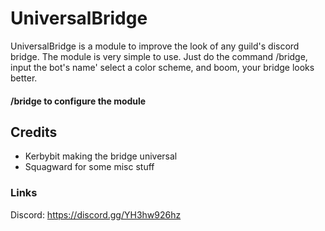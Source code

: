 # UniversalBridge
UniversalBridge is a module to improve the look of any guild's discord bridge. The module is very simple to use. Just do the command /bridge, input the bot's name' select a color scheme, and boom, your bridge looks better.
#### /bridge to configure the module
## Credits
- Kerbybit making the bridge universal
- Squagward for some misc stuff
### Links
Discord: https://discord.gg/YH3hw926hz
